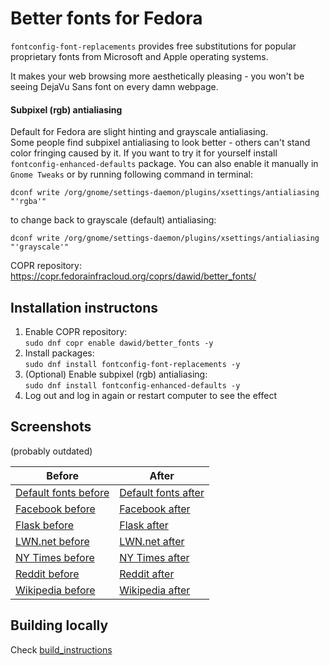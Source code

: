 # Better fonts for Fedora
`fontconfig-font-replacements` provides free substitutions for popular
proprietary fonts from Microsoft and Apple operating systems.

It makes your web browsing more aesthetically pleasing - you won't be seeing
DejaVu Sans font on every damn webpage.

#### Subpixel (rgb) antialiasing
Default for Fedora are slight hinting and grayscale antialiasing.  
Some people find subpixel antialiasing to look better - others can't stand
color fringing caused by it. If you want to try it for yourself install
`fontconfig-enhanced-defaults` package. You can also enable it manually
in `Gnome Tweaks` or by running following command in terminal:

`dconf write /org/gnome/settings-daemon/plugins/xsettings/antialiasing "'rgba'"`

to change back to grayscale (default) antialiasing:

`dconf write /org/gnome/settings-daemon/plugins/xsettings/antialiasing "'grayscale'"`


COPR repository: https://copr.fedorainfracloud.org/coprs/dawid/better_fonts/

## Installation instructons

1. Enable COPR repository:  
    `sudo dnf copr enable dawid/better_fonts -y`  
2. Install packages:  
    `sudo dnf install fontconfig-font-replacements -y`  
3. (Optional) Enable subpixel (rgb) antialiasing:  
    `sudo dnf install fontconfig-enhanced-defaults -y`  
4. Log out and log in again or restart computer to see the effect  

## Screenshots
(probably outdated)

Before | After
-------|------
[Default fonts before](http://i.imgur.com/KOP6CDf.png) | [Default fonts after](http://i.imgur.com/RZXwkar.png)
[Facebook before](http://i.imgur.com/D5RJrvH.png) | [Facebook after](http://i.imgur.com/jmT0efu.png)
[Flask before](http://i.imgur.com/nEgNh81.png) | [Flask after](http://i.imgur.com/zKfIUEr.png)
[LWN.net before](http://i.imgur.com/eA9LMz1.png) | [LWN.net after](http://i.imgur.com/Yk6W1fa.png)
[NY Times before](http://i.imgur.com/jK0NqA8.png) | [NY Times after](http://i.imgur.com/kAuUv34.png)
[Reddit before](http://i.imgur.com/br7smlN.png) | [Reddit after](http://i.imgur.com/K23nauA.png)
[Wikipedia before](http://i.imgur.com/GnDv0np.png) | [Wikipedia after](http://i.imgur.com/QFdNfhd.png)

## Building locally

Check [build_instructions](build_instructions.md)
